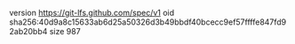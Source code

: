 version https://git-lfs.github.com/spec/v1
oid sha256:40d9a8c15633ab6d25a50326d3b49bbdf40bcecc9ef57ffffe847fd92ab20bb4
size 987

